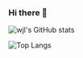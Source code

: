 ### Hi there 👋

<!-- - 🔭 I’m currently working on ... -->

<!-- 🌱 Full stack training -->

<!-- - 👯 I’m looking to collaborate on ... -->
<!-- - 🤔 I’m looking for help with ... -->
<!-- - 💬 Ask me about ... -->

<!-- 📫 How to reach me:  -->

<!-- 😄 Pronouns: ... -->

<!-- ⚡ Fun fact: ... -->

![wjl's GitHub stats](https://github-readme-stats.vercel.app/api?username=wlonestar&show_icons=true&include_all_commits=true&count_private=true&theme=buefy&hide_border=true&custom_title=wjl's%20GitHub%20Stats)

![Top Langs](https://github-readme-stats.vercel.app/api/top-langs/?username=wlonestar&layout=compact&theme=buefy&hide=java,scss,css,html&hide_border=true)

